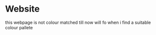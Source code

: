 # Website

this webpage is not colour matched till now 
will fo when i find a suitable colour pallete

